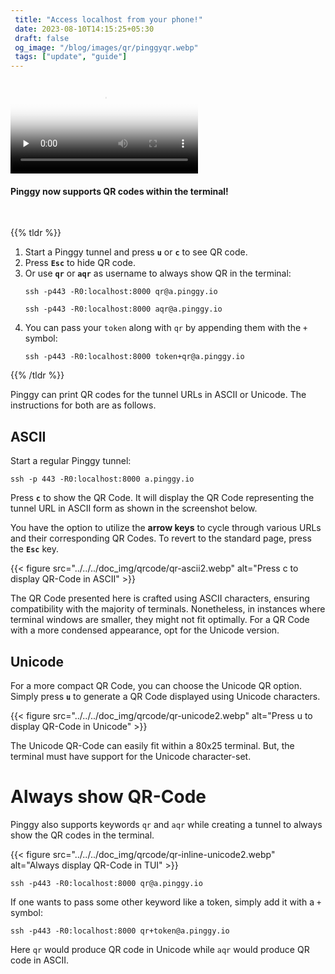 ```yaml
---
 title: "Access localhost from your phone!" 
 date: 2023-08-10T14:15:25+05:30
 draft: false 
 og_image: "/blog/images/qr/pinggyqr.webp"
 tags: ["update", "guide"]
---
```


<div class="my-4 videocontainer ratio ratio-16x9">
  <video preload="none" onclick="this.paused?this.play():this.pause();" loop 
    poster="/assets/tunnelvideothumb.jpg" >
    <source src="../images/qr/qr.webm" type="video/mp4">
      Your browser does not support HTML video.
  </video>
</div>

#### Pinggy now supports QR codes within the terminal!

<br>

{{% tldr %}}

1. Start a Pinggy tunnel and press **`u`** or **`c`** to see QR code.
2. Press **`Esc`** to hide QR code.
3. Or use **`qr`** or **`aqr`** as username to always show QR in the terminal:
    ```
    ssh -p443 -R0:localhost:8000 qr@a.pinggy.io
    ```
    ```
    ssh -p443 -R0:localhost:8000 aqr@a.pinggy.io
    ```
4. You can pass your `token` along with `qr` by appending them with the `+` symbol:
    ```
    ssh -p443 -R0:localhost:8000 token+qr@a.pinggy.io
    ```

{{% /tldr %}}


Pinggy can print QR codes for the tunnel URLs in ASCII or Unicode. The instructions for both are as follows.

## ASCII

Start a regular Pinggy tunnel:

```
ssh -p 443 -R0:localhost:8000 a.pinggy.io
```

Press **`c`** to show the QR Code. It will display the QR Code representing the tunnel URL in ASCII form as shown in the screenshot below. 

You have the option to utilize the **arrow keys** to cycle through various URLs and their corresponding QR Codes. To revert to the standard page, press the **`Esc`** key.

{{< figure src="../../../doc_img/qrcode/qr-ascii2.webp" alt="Press c to display QR-Code in ASCII" >}}


The QR Code presented here is crafted using ASCII characters, ensuring compatibility with the majority of terminals. Nonetheless, in instances where terminal windows are smaller, they might not fit optimally. For a QR Code with a more condensed appearance, opt for the Unicode version.

## Unicode

For a more compact QR Code, you can choose the Unicode QR option. Simply press **`u`** to generate a QR Code displayed using Unicode characters.


{{< figure src="../../../doc_img/qrcode/qr-unicode2.webp" alt="Press u to display QR-Code in Unicode" >}}


The Unicode QR-Code can easily fit within a 80x25 terminal. But, the terminal must have support for the Unicode character-set.

# Always show QR-Code
Pinggy also supports keywords `qr` and `aqr` while creating a tunnel to always show the QR codes in the terminal.

{{< figure src="../../../doc_img/qrcode/qr-inline-unicode2.webp" alt="Always display QR-Code in TUI" >}}


```
ssh -p443 -R0:localhost:8000 qr@a.pinggy.io
```

If one wants to pass some other keyword like a token, simply add it with a `+` symbol:

```
ssh -p443 -R0:localhost:8000 qr+token@a.pinggy.io
```

Here `qr` would produce QR code in Unicode while `aqr` would produce QR code in ASCII.